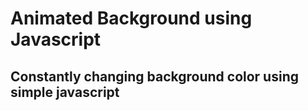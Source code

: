 # Animated Background using Javascript

## Constantly changing background color using simple javascript
